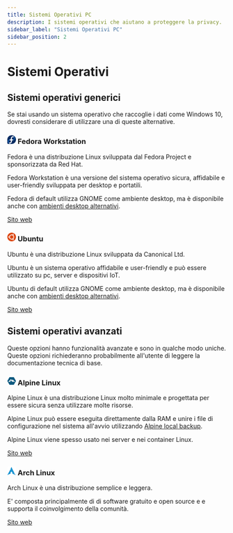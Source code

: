 ```yaml
---
title: Sistemi Operativi PC
description: I sistemi operativi che aiutano a proteggere la privacy.
sidebar_label: "Sistemi Operativi PC"
sidebar_position: 2
---
```


# Sistemi Operativi

## Sistemi operativi generici

Se stai usando un sistema operativo che raccoglie i dati come Windows 10, dovresti considerare di utilizzare una di queste alternative.

### <img src="../../static/img/strumenti/fedora-logo.svg" width="20" /> Fedora Workstation

Fedora è una distribuzione Linux sviluppata dal Fedora Project e sponsorizzata da Red Hat.

Fedora Workstation è una versione del sistema operativo sicura, affidabile e user-friendly sviluppata per desktop e portatili. 

Fedora di default utilizza GNOME come ambiente desktop, ma è disponibile anche con <a href="https://spins.fedoraproject.org/" target="_blank">ambienti desktop alternativi</a>.

<a href="https://getfedora.org/" target="_blank">Sito web</a>

### <img src="../../static/img/strumenti/ubuntu-logo.svg" width="20" /> Ubuntu

Ubuntu è una distribuzione Linux sviluppata da Canonical Ltd.

Ubuntu è un sistema operativo affidabile e user-friendly e può essere utilizzato su pc, server e dispositivi IoT.

Ubuntu di default utilizza GNOME come ambiente desktop, ma è disponibile anche con <a href="https://ubuntu.com/download/flavours" target="_blank">ambienti desktop alternativi</a>.

<a href="https://ubuntu.com/" target="_blank">Sito web</a>


## Sistemi operativi avanzati

Queste opzioni hanno funzionalità avanzate e sono in qualche modo uniche. Queste opzioni richiederanno probabilmente all'utente di leggere la documentazione tecnica di base.

### <img src="../../static/img/strumenti/alpinelinux-logo.svg" width="20" /> Alpine Linux

Alpine Linux è una distribuzione Linux molto minimale e progettata per essere sicura senza utilizzare molte risorse.

Alpine Linux può essere eseguita direttamente dalla RAM e unire i file di configurazione nel sistema all'avvio utilizzando <a href="https://wiki.alpinelinux.org/wiki/Alpine_local_backup" target="_blank">Alpine local backup</a>.

Alpine Linux viene spesso usato nei server e nei container Linux.

<a href="https://alpinelinux.org/" target="_blank">Sito web</a>

### <img src="../../static/img/strumenti/archlinux-logo.svg" width="20" /> Arch Linux

Arch Linux è una distribuzione semplice e leggera. 

E' composta principalmente di di software gratuito e open source e e supporta il coinvolgimento della comunità.

<a href="https://www.archlinux.org/" target="_blank">Sito web</a>
